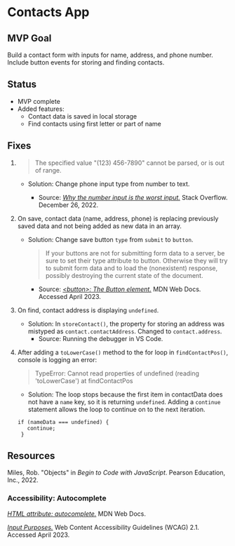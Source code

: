# Contacts App

## MVP Goal

Build a contact form with inputs for name, address, and phone number. Include button events for storing and finding contacts.

## Status

- MVP complete
- Added features:
  - Contact data is saved in local storage
  - Find contacts using first letter or part of name

## Fixes

1. > The specified value "(123) 456-7890" cannot be parsed, or is out of range.

   - Solution: Change phone input type from number to text.

     - Source: [_Why the number input is the worst input._](https://stackoverflow.blog/2022/12/26/why-the-number-input-is-the-worst-input/) Stack Overflow. December 26, 2022.

2. On save, contact data (name, address, phone) is replacing previously saved data and not being added as new data in an array.

   - Solution: Change save button `type` from `submit` to `button`.

     > If your buttons are not for submitting form data to a server, be sure to set their type attribute to button. Otherwise they will try to submit form data and to load the (nonexistent) response, possibly destroying the current state of the document.

     - Source: [_<button\>: The Button element._](https://developer.mozilla.org/en-US/docs/Web/HTML/Element/button) MDN Web Docs. Accessed April 2023.

3. On find, contact address is displaying `undefined`.

   - Solution: In `storeContact()`, the property for storing an address was mistyped as `contact.contactAddress`. Changed to `contact.address`.
     - Source: Running the debugger in VS Code.

4. After adding a `toLowerCase()` method to the for loop in `findContactPos()`, console is logging an error:

   > TypeError: Cannot read properties of undefined (reading 'toLowerCase') at findContactPos

   - Solution: The loop stops because the first item in contactData does not have a `name` key, so it is returning `undefined`. Adding a `continue` statement allows the loop to continue on to the next iteration.

   ```
   if (nameData === undefined) {
      continue;
    }
   ```

## Resources

Miles, Rob. "Objects" in _Begin to Code with JavaScript_. Pearson Education, Inc., 2022.

### Accessibility: Autocomplete

[_HTML attribute: autocomplete._](https://developer.mozilla.org/en-US/docs/Web/HTML/Attributes/autocomplete) MDN Web Docs.

[_Input Purposes._](https://www.w3.org/TR/WCAG21/#input-purposes) Web Content Accessibility Guidelines (WCAG) 2.1. Accessed April 2023.

